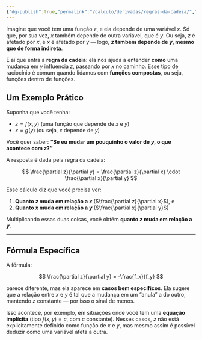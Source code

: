 ```yaml
---
{"dg-publish":true,"permalink":"/calculo/derivadas/regras-da-cadeia/","created":"2025-05-20T13:30:13.828-03:00"}
---
```



Imagine que você tem uma função $z$, e ela depende de uma variável $x$. Só que, por sua vez, $x$ também depende de outra variável, que é $y$. Ou seja, $z$ é afetado por $x$, e $x$ é afetado por $y$ — logo, **$z$ também depende de $y$, mesmo que de forma indireta**.

É aí que entra a **regra da cadeia**: ela nos ajuda a entender **como** uma mudança em $y$ influencia $z$, passando por $x$ no caminho. Esse tipo de raciocínio é comum quando lidamos com **funções compostas**, ou seja, funções dentro de funções.

## Um Exemplo Prático

Suponha que você tenha:

- $z = f(x, y)$ (uma função que depende de $x$ e $y$)
- $x = g(y)$ (ou seja, $x$ depende de $y$)

Você quer saber: **“Se eu mudar um pouquinho o valor de $y$, o que acontece com $z$?”**

A resposta é dada pela regra da cadeia:

$$
\frac{\partial z}{\partial y} = \frac{\partial z}{\partial x} \cdot \frac{\partial x}{\partial y}
$$

Esse cálculo diz que você precisa ver:

1. **Quanto $z$ muda em relação a $x$** ($\frac{\partial z}{\partial x}$), e
2. **Quanto $x$ muda em relação a $y$** ($\frac{\partial x}{\partial y}$)

Multiplicando essas duas coisas, você obtém **quanto $z$ muda em relação a $y$**.

---

## Fórmula Específica

A fórmula:

$$
\frac{\partial z}{\partial y} = -\frac{f_x}{f_y}
$$

parece diferente, mas ela aparece em **casos bem específicos**. Ela sugere que a relação entre $x$ e $y$ é tal que a mudança em um “anula” a do outro, mantendo $z$ constante — por isso o sinal de menos.

Isso acontece, por exemplo, em situações onde você tem uma **equação implícita** (tipo $f(x, y) = c$, com $c$ constante). Nesses casos, $z$ não está explicitamente definido como função de $x$ e $y$, mas mesmo assim é possível deduzir como uma variável afeta a outra.
